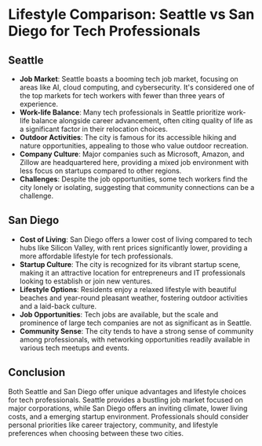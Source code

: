 # Lifestyle Comparison: Seattle vs San Diego for Tech Professionals

## Seattle
- **Job Market**: Seattle boasts a booming tech job market, focusing on areas like AI, cloud computing, and cybersecurity. It's considered one of the top markets for tech workers with fewer than three years of experience.
- **Work-life Balance**: Many tech professionals in Seattle prioritize work-life balance alongside career advancement, often citing quality of life as a significant factor in their relocation choices.
- **Outdoor Activities**: The city is famous for its accessible hiking and nature opportunities, appealing to those who value outdoor recreation.
- **Company Culture**: Major companies such as Microsoft, Amazon, and Zillow are headquartered here, providing a mixed job environment with less focus on startups compared to other regions.
- **Challenges**: Despite the job opportunities, some tech workers find the city lonely or isolating, suggesting that community connections can be a challenge.

## San Diego
- **Cost of Living**: San Diego offers a lower cost of living compared to tech hubs like Silicon Valley, with rent prices significantly lower, providing a more affordable lifestyle for tech professionals.
- **Startup Culture**: The city is recognized for its vibrant startup scene, making it an attractive location for entrepreneurs and IT professionals looking to establish or join new ventures.
- **Lifestyle Options**: Residents enjoy a relaxed lifestyle with beautiful beaches and year-round pleasant weather, fostering outdoor activities and a laid-back culture.
- **Job Opportunities**: Tech jobs are available, but the scale and prominence of large tech companies are not as significant as in Seattle.
- **Community Sense**: The city tends to have a strong sense of community among professionals, with networking opportunities readily available in various tech meetups and events.

## Conclusion
Both Seattle and San Diego offer unique advantages and lifestyle choices for tech professionals. Seattle provides a bustling job market focused on major corporations, while San Diego offers an inviting climate, lower living costs, and a emerging startup environment. Professionals should consider personal priorities like career trajectory, community, and lifestyle preferences when choosing between these two cities.